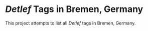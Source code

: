 # *Detlef* Tags in Bremen, Germany

This project attempts to list all *Detlef* tags in Bremen, Germany.
